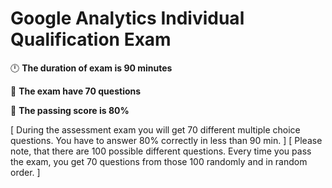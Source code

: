 # Google Analytics Individual Qualification Exam 

🕛 **The duration of exam is 90 minutes**

📄 **The exam have 70 questions**

🔶 **The passing score is 80%**




[ During the assessment exam you will get 70 different multiple choice questions. You have to answer 80% correctly in less than 90 min.  ]
[ Please note, that there are 100 possible different questions. Every time you pass the exam, you get 70 questions from those 100 randomly and in random order. ]

